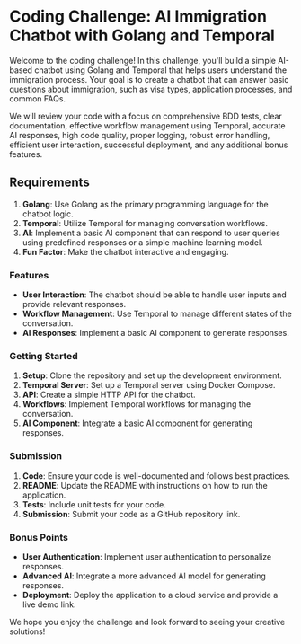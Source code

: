 # Coding Challenge: AI Immigration Chatbot with Golang and Temporal

Welcome to the coding challenge! In this challenge, you'll build a simple AI-based chatbot using Golang and Temporal that helps users understand the immigration process. Your goal is to create a chatbot that can answer basic questions about immigration, such as visa types, application processes, and common FAQs.

We will review your code with a focus on comprehensive BDD tests, clear documentation, effective workflow management using Temporal, accurate AI responses, high code quality, proper logging, robust error handling, efficient user interaction, successful deployment, and any additional bonus features.

## Requirements

1. **Golang**: Use Golang as the primary programming language for the chatbot logic.
2. **Temporal**: Utilize Temporal for managing conversation workflows.
3. **AI**: Implement a basic AI component that can respond to user queries using predefined responses or a simple machine learning model.
4. **Fun Factor**: Make the chatbot interactive and engaging.

### Features

- **User Interaction**: The chatbot should be able to handle user inputs and provide relevant responses.
- **Workflow Management**: Use Temporal to manage different states of the conversation.
- **AI Responses**: Implement a basic AI component to generate responses.

### Getting Started

1. **Setup**: Clone the repository and set up the development environment.
2. **Temporal Server**: Set up a Temporal server using Docker Compose.
3. **API**: Create a simple HTTP API for the chatbot.
4. **Workflows**: Implement Temporal workflows for managing the conversation.
5. **AI Component**: Integrate a basic AI component for generating responses.

### Submission

1. **Code**: Ensure your code is well-documented and follows best practices.
2. **README**: Update the README with instructions on how to run the application.
3. **Tests**: Include unit tests for your code.
4. **Submission**: Submit your code as a GitHub repository link.

### Bonus Points

- **User Authentication**: Implement user authentication to personalize responses.
- **Advanced AI**: Integrate a more advanced AI model for generating responses.
- **Deployment**: Deploy the application to a cloud service and provide a live demo link.

We hope you enjoy the challenge and look forward to seeing your creative solutions!